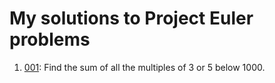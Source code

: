 # My solutions to Project Euler problems

1. [001](http://tech.jjude.com/euler-001): Find the sum of all the multiples of 3 or 5 below 1000.